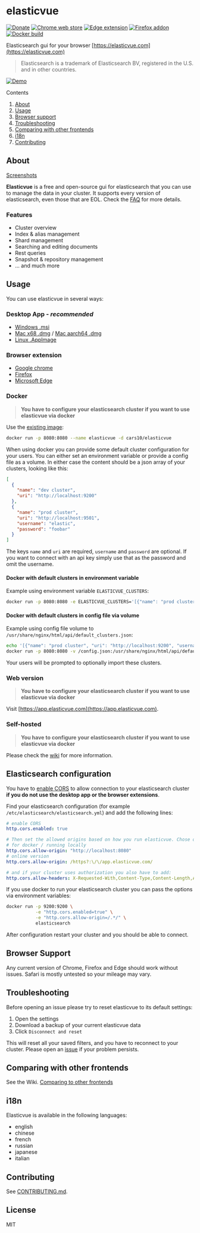 # elasticvue

[![Donate](https://img.shields.io/badge/Donate-PayPal-green.svg)](https://www.paypal.com/donate?hosted_button_id=65GDZCZTUBVRL)
[![Chrome web store](https://img.shields.io/chrome-web-store/v/hkedbapjpblbodpgbajblpnlpenaebaa?label=chrome%20extension)](https://chrome.google.com/webstore/detail/elasticvue/hkedbapjpblbodpgbajblpnlpenaebaa)
[![Edge extension](https://img.shields.io/badge/dynamic/json?label=microsoft%20edge%20add-on&query=%24.version&url=https%3A%2F%2Fmicrosoftedge.microsoft.com%2Faddons%2Fgetproductdetailsbycrxid%2Fgeifniocjfnfilcbeloeidajlfmhdlgo)](https://microsoftedge.microsoft.com/addons/detail/geifniocjfnfilcbeloeidajlfmhdlgo)
[![Firefox addon](https://img.shields.io/amo/v/elasticvue?label=firefox%20add-on)](https://addons.mozilla.org/en-US/firefox/addon/elasticvue/)
[![Docker build](https://img.shields.io/docker/image-size/cars10/elasticvue)](https://hub.docker.com/r/cars10/elasticvue)

Elasticsearch gui for your browser [https://elasticvue.com](https://elasticvue.com)

> Elasticsearch is a trademark of Elasticsearch BV, registered in the U.S. and in other countries.

[![Demo](http://static.cars10k.de/demo.gif)](http://static.cars10k.de/demo.gif?v=2)

Contents

1. [About](#about)
2. [Usage](#usage)
3. [Browser support](#browser-support)
4. [Troubleshooting](#troubleshooting)
5. [Comparing with other frontends](#comparing-with-other-frontends)
7. [i18n](#i18n)
8. [Contributing](#contributing)

## About

[Screenshots](https://elasticvue.com/features)

**Elasticvue** is a free and open-source gui for elasticsearch that you can use to manage the data in your cluster.
It supports every version of elasticsearch, even those that are EOL. Check
the [FAQ](https://github.com/cars10/elasticvue/wiki/FAQ) for more details.

### Features

* Cluster overview
* Index & alias management
* Shard management
* Searching and editing documents
* Rest queries
* Snapshot & repository management
* ... and much more

## Usage

You can use elasticvue in several ways:

### Desktop App - *recommended*

* [Windows .msi](https://update.elasticvue.com/download/windows/x86_64)
* [Mac x68 .dmg](https://update.elasticvue.com/download/darwin/x86_64) / [Mac aarch64 .dmg](https://update.elasticvue.com/download/darwin/aarch64)
* [Linux .AppImage](https://update.elasticvue.com/download/linux/x86_64)

### Browser extension

* [Google chrome](https://chrome.google.com/webstore/detail/elasticvue/hkedbapjpblbodpgbajblpnlpenaebaa)
* [Firefox](https://addons.mozilla.org/en-US/firefox/addon/elasticvue/)
* [Microsoft Edge](https://microsoftedge.microsoft.com/addons/detail/geifniocjfnfilcbeloeidajlfmhdlgo)

### Docker

> **You have to configure your elasticsearch cluster if you want to use elasticvue via docker**

Use the [existing image](https://hub.docker.com/r/cars10/elasticvue):

```bash
docker run -p 8080:8080 --name elasticvue -d cars10/elasticvue
```

When using docker you can provide some default cluster configuration for your users. You can either set an environment
variable or provide a config file as a volume. In either case the content should be a json array of your
clusters, looking like this:

```json
[
  {
    "name": "dev cluster",
    "uri": "http://localhost:9200"
  },
  {
    "name": "prod cluster",
    "uri": "http://localhost:9501",
    "username": "elastic",
    "password": "foobar"
  }
]
```

The keys `name` and `uri` are required, `username` and `password` are optional. If you want to connect with an api key
simply use that as the password and omit the username.

#### Docker with default clusters in environment variable

Example using environment variable `ELASTICVUE_CLUSTERS`:

```bash
docker run -p 8080:8080 -e ELASTICVUE_CLUSTERS='[{"name": "prod cluster", "uri": "http://localhost:9200", "username": "elastic", "password": "elastic"}]' cars10/elasticvue
```

#### Docker with default clusters in config file via volume

Example using config file volume to `/usr/share/nginx/html/api/default_clusters.json`:

```bash
echo '[{"name": "prod cluster", "uri": "http://localhost:9200", "username": "elastic", "password": "elastic"}]' > /config.json
docker run -p 8080:8080 -v /config.json:/usr/share/nginx/html/api/default_clusters.json cars10/elasticvue
```

Your users will be prompted to optionally import these clusters.

### Web version

> **You have to configure your elasticsearch cluster if you want to use elasticvue via docker**

Visit [https://app.elasticvue.com](https://app.elasticvue.com).

### Self-hosted

> **You have to configure your elasticsearch cluster if you want to use elasticvue via docker**

Please check the [wiki](https://github.com/cars10/elasticvue/wiki/Building-Elasticvue) for more information.

## Elasticsearch configuration

You have to [enable CORS](https://www.elastic.co/guide/en/elasticsearch/reference/current/modules-network.html) to allow
connection to your elasticsearch cluster **if you do not use the desktop app or the browser extensions**.

Find your elasticsearch configuration (for example `/etc/elasticsearch/elasticsearch.yml`) and add the following lines:

```yaml
# enable CORS
http.cors.enabled: true

# Then set the allowed origins based on how you run elasticvue. Chose only one:
# for docker / running locally
http.cors.allow-origin: "http://localhost:8080"
# online version
http.cors.allow-origin: /https?:\/\/app.elasticvue.com/

# and if your cluster uses authorization you also have to add:
http.cors.allow-headers: X-Requested-With,Content-Type,Content-Length,Authorization
```

If you use docker to run your elasticsearch cluster you can pass the options via environment variables:

```bash
docker run -p 9200:9200 \
           -e "http.cors.enabled=true" \
           -e "http.cors.allow-origin=/.*/" \
           elasticsearch
```

After configuration restart your cluster and you should be able to connect.

## Browser Support

Any current version of Chrome, Firefox and Edge should work without issues. Safari is mostly untested so your
mileage may vary.

## Troubleshooting

Before opening an issue please try to reset elasticvue to its default settings:

1. Open the settings
2. Download a backup of your current elasticvue data
3. Click `Disconnect and reset`

This will reset all your saved filters, and you have to reconnect to your cluster. Please open
an [issue](https://github.com/cars10/elasticvue/issues/new/choose) if your problem persists.

## Comparing with other frontends

See the Wiki. [Comparing to other frontends](https://github.com/cars10/elasticvue/wiki/Comparing-to-other-frontends)

## i18n

Elasticvue is available in the following languages:

* english
* chinese
* french
* russian
* japanese
* italian

## Contributing

See [CONTRIBUTING.md](CONTRIBUTING.md).

## License

MIT
